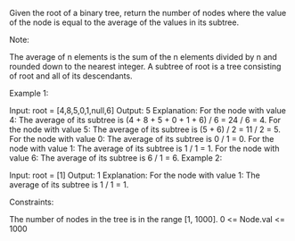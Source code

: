 Given the root of a binary tree, return the number of nodes where the value of the node is equal to the average of the values in its subtree.

Note:

The average of n elements is the sum of the n elements divided by n and rounded down to the nearest integer.
A subtree of root is a tree consisting of root and all of its descendants.
 

Example 1:


Input: root = [4,8,5,0,1,null,6]
Output: 5
Explanation: 
For the node with value 4: The average of its subtree is (4 + 8 + 5 + 0 + 1 + 6) / 6 = 24 / 6 = 4.
For the node with value 5: The average of its subtree is (5 + 6) / 2 = 11 / 2 = 5.
For the node with value 0: The average of its subtree is 0 / 1 = 0.
For the node with value 1: The average of its subtree is 1 / 1 = 1.
For the node with value 6: The average of its subtree is 6 / 1 = 6.
Example 2:


Input: root = [1]
Output: 1
Explanation: For the node with value 1: The average of its subtree is 1 / 1 = 1.
 

Constraints:

The number of nodes in the tree is in the range [1, 1000].
0 <= Node.val <= 1000
